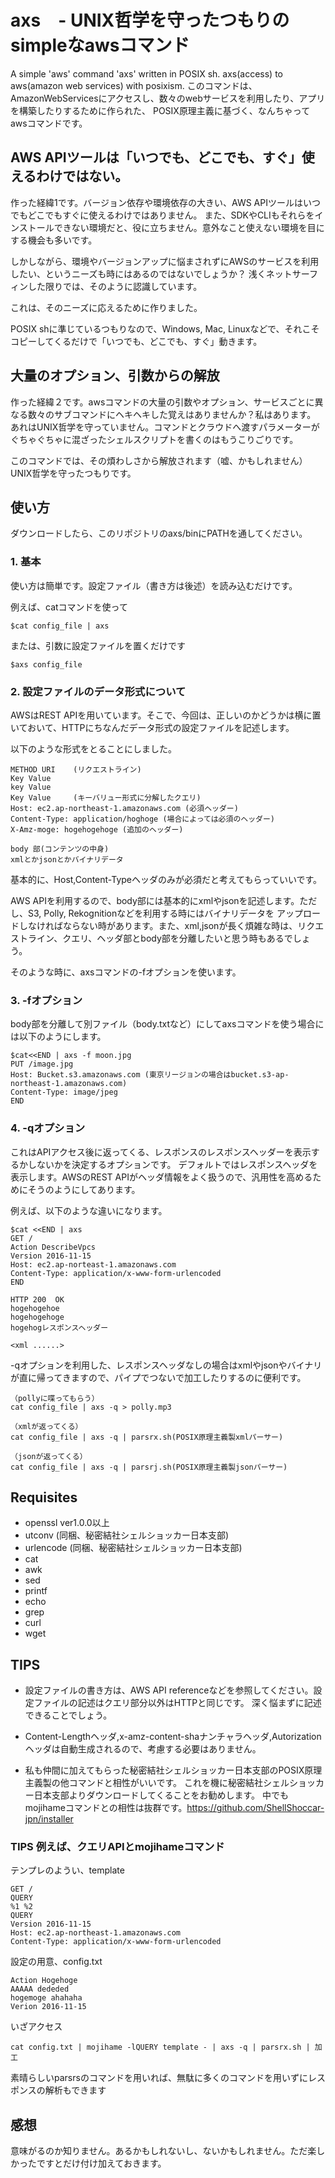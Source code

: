 # axs　- UNIX哲学を守ったつもりのsimpleなawsコマンド
A simple 'aws' command 'axs' written in POSIX sh. axs(access) to aws(amazon web services) with posixism.
このコマンドは、AmazonWebServicesにアクセスし、数々のwebサービスを利用したり、アプリを構築したりするために作られた、
POSIX原理主義に基づく、なんちゃってawsコマンドです。

## AWS APIツールは「いつでも、どこでも、すぐ」使えるわけではない。
作った経緯1です。バージョン依存や環境依存の大きい、AWS APIツールはいつでもどこでもすぐに使えるわけではありません。
また、SDKやCLIもそれらをインストールできない環境だと、役に立ちません。意外なこと使えない環境を目にする機会も多いです。

しかしながら、環境やバージョンアップに悩まされずにAWSのサービスを利用したい、というニーズも時にはあるのではないでしょうか？
浅くネットサーフィンした限りでは、そのように認識しています。

これは、そのニーズに応えるために作りました。

POSIX shに準じているつもりなので、Windows, Mac, Linuxなどで、それこそコピーしてくるだけで「いつでも、どこでも、すぐ」動きます。

## 大量のオプション、引数からの解放
作った経緯２です。awsコマンドの大量の引数やオプション、サービスごとに異なる数々のサブコマンドにヘキヘキした覚えはありませんか？私はあります。
あれはUNIX哲学を守っていません。コマンドとクラウドへ渡すパラメーターがぐちゃぐちゃに混ざったシェルスクリプトを書くのはもうこりごりです。

このコマンドでは、その煩わしさから解放されます（嘘、かもしれません）UNIX哲学を守ったつもりです。

## 使い方
ダウンロードしたら、このリポジトリのaxs/binにPATHを通してください。
### 1. 基本
使い方は簡単です。設定ファイル（書き方は後述）を読み込むだけです。

例えば、catコマンドを使って
```
$cat config_file | axs
```
または、引数に設定ファイルを置くだけです
```
$axs config_file
```

### 2. 設定ファイルのデータ形式について
AWSはREST APIを用いています。そこで、今回は、正しいのかどうかは横に置いておいて、HTTPにちなんだデータ形式の設定ファイルを記述します。

以下のような形式をとることにしました。
```
METHOD URI    (リクエストライン)
Key Value
key Value
Key Value     (キーバリュー形式に分解したクエリ)
Host: ec2.ap-northeast-1.amazonaws.com (必須ヘッダー)
Content-Type: application/hoghoge (場合によっては必須のヘッダー)
X-Amz-moge: hogehogehoge (追加のヘッダー)

body 部(コンテンツの中身)
xmlとかjsonとかバイナリデータ
```
基本的に、Host,Content-Typeヘッダのみが必須だと考えてもらっていいです。


AWS APIを利用するので、body部には基本的にxmlやjsonを記述します。ただし、S3, Polly, Rekognitionなどを利用する時にはバイナリデータを
アップロードしなければならない時があります。また、xml,jsonが長く煩雑な時は、リクエストライン、クエリ、ヘッダ部とbody部を分離したいと思う時もあるでしょう。

そのような時に、axsコマンドの-fオプションを使います。
### 3. -fオプション
body部を分離して別ファイル（body.txtなど）にしてaxsコマンドを使う場合には以下のようにします。
```
$cat<<END | axs -f moon.jpg
PUT /image.jpg
Host: Bucket.s3.amazonaws.com (東京リージョンの場合はbucket.s3-ap-northeast-1.amazonaws.com)
Content-Type: image/jpeg
END
```

### 4. -qオプション
これはAPIアクセス後に返ってくる、レスポンスのレスポンスヘッダーを表示するかしないかを決定するオプションです。
デフォルトではレスポンスヘッダを表示します。AWSのREST APIがヘッダ情報をよく扱うので、汎用性を高めるためにそうのようにしてあります。

例えば、以下のような違いになります。
```
$cat <<END | axs 
GET /
Action DescribeVpcs
Version 2016-11-15
Host: ec2.ap-norteast-1.amazonaws.com
Content-Type: application/x-www-form-urlencoded
END

HTTP 200  OK
hogehogehoe
hogehogehoge
hogehogレスポンスヘッダー

<xml ......>
```
-qオプションを利用した、レスポンスヘッダなしの場合はxmlやjsonやバイナリが直に帰ってきますので、パイプでつないで加工したりするのに便利です。
```
（pollyに喋ってもらう）
cat config_file | axs -q > polly.mp3

（xmlが返ってくる）
cat config_file | axs -q | parsrx.sh(POSIX原理主義製xmlパーサー)

（jsonが返ってくる）
cat config_file | axs -q | parsrj.sh(POSIX原理主義製jsonパーサー)
```

## Requisites
- openssl ver1.0.0以上
- utconv (同梱、秘密結社シェルショッカー日本支部)
- urlencode (同梱、秘密結社シェルショッカー日本支部)
- cat
- awk
- sed
- printf
- echo
- grep
- curl
- wget

## TIPS
- 設定ファイルの書き方は、AWS API referenceなどを参照してください。設定ファイルの記述はクエリ部分以外はHTTPと同じです。
深く悩まずに記述できることでしょう。

- Content-Lengthヘッダ,x-amz-content-shaナンチャラヘッダ,Autorizationヘッダは自動生成されるので、考慮する必要はありません。

- 私も仲間に加えてもらった秘密結社シェルショッカー日本支部のPOSIX原理主義製の他コマンドと相性がいいです。
これを機に秘密結社シェルショッカー日本支部よりダウンロードしてくることをお勧めします。
中でもmojihameコマンドとの相性は抜群です。https://github.com/ShellShoccar-jpn/installer

### TIPS 例えば、クエリAPIとmojihameコマンド
テンプレのようい、template
```
GET /
QUERY
%1 %2
QUERY
Version 2016-11-15
Host: ec2.ap-northeast-1.amazonaws.com
Content-Type: application/x-www-form-urlencoded
```

設定の用意、config.txt
```
Action Hogehoge
AAAAA dededed
hogemoge ahahaha
Verion 2016-11-15
```

いざアクセス
```
cat config.txt | mojihame -lQUERY template - | axs -q | parsrx.sh | 加工
```


素晴らしいparsrsのコマンドを用いれば、無駄に多くのコマンドを用いずにレスポンスの解析もできます

## 感想
意味がるのか知りません。あるかもしれないし、ないかもしれません。ただ楽しかったですとだけ付け加えておきます。

